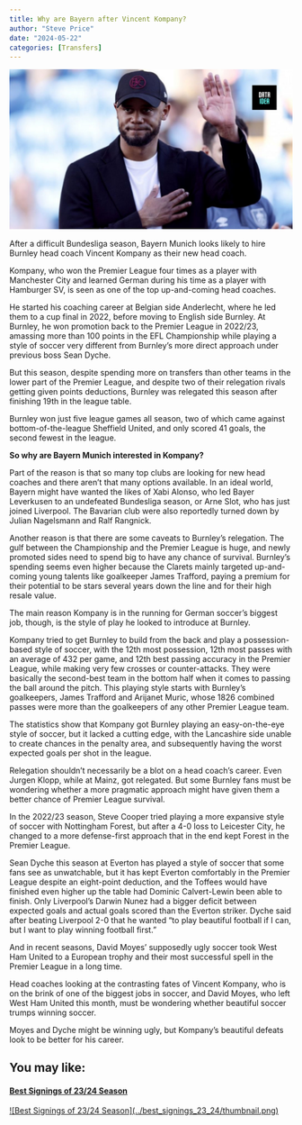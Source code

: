 ```yaml
---
title: Why are Bayern after Vincent Kompany?
author: "Steve Price"
date: "2024-05-22"
categories: [Transfers]
---
```


![Image by DATAIDEA](thumbnail.png)

After a difficult Bundesliga season, Bayern Munich looks likely to hire Burnley head coach Vincent Kompany as their new head coach.

Kompany, who won the Premier League four times as a player with Manchester City and learned German during his time as a player with Hamburger SV, is seen as one of the top up-and-coming head coaches.

He started his coaching career at Belgian side Anderlecht, where he led them to a cup final in 2022, before moving to English side Burnley. At Burnley, he won promotion back to the Premier League in 2022/23, amassing more than 100 points in the EFL Championship while playing a style of soccer very different from Burnley’s more direct approach under previous boss Sean Dyche.

<script async src="https://pagead2.googlesyndication.com/pagead/js/adsbygoogle.js?client=ca-pub-8076040302380238"
     crossorigin="anonymous"></script>

<ins class="adsbygoogle"
     style="display:block; text-align:center;"
     data-ad-layout="in-article"
     data-ad-format="fluid"
     data-ad-client="ca-pub-8076040302380238"
     data-ad-slot="8693891310"></ins>

<script>
     (adsbygoogle = window.adsbygoogle || []).push({});
</script>

But this season, despite spending more on transfers than other teams in the lower part of the Premier League, and despite two of their relegation rivals getting given points deductions, Burnley was relegated this season after finishing 19th in the league table.

Burnley won just five league games all season, two of which came against bottom-of-the-league Sheffield United, and only scored 41 goals, the second fewest in the league.

<script async src="https://pagead2.googlesyndication.com/pagead/js/adsbygoogle.js?client=ca-pub-8076040302380238"
     crossorigin="anonymous"></script>

<ins class="adsbygoogle"
     style="display:block; text-align:center;"
     data-ad-layout="in-article"
     data-ad-format="fluid"
     data-ad-client="ca-pub-8076040302380238"
     data-ad-slot="8693891310"></ins>

<script>
     (adsbygoogle = window.adsbygoogle || []).push({});
</script>

**So why are Bayern Munich interested in Kompany?**

Part of the reason is that so many top clubs are looking for new head coaches and there aren’t that many options available. In an ideal world, Bayern might have wanted the likes of Xabi Alonso, who led Bayer Leverkusen to an undefeated Bundesliga season, or Arne Slot, who has just joined Liverpool. The Bavarian club were also reportedly turned down by Julian Nagelsmann and Ralf Rangnick.

Another reason is that there are some caveats to Burnley’s relegation. The gulf between the Championship and the Premier League is huge, and newly promoted sides need to spend big to have any chance of survival. Burnley’s spending seems even higher because the Clarets mainly targeted up-and-coming young talents like goalkeeper James Trafford, paying a premium for their potential to be stars several years down the line and for their high resale value.

<script async src="https://pagead2.googlesyndication.com/pagead/js/adsbygoogle.js?client=ca-pub-8076040302380238"
     crossorigin="anonymous"></script>

<ins class="adsbygoogle"
     style="display:block; text-align:center;"
     data-ad-layout="in-article"
     data-ad-format="fluid"
     data-ad-client="ca-pub-8076040302380238"
     data-ad-slot="8693891310"></ins>

<script>
     (adsbygoogle = window.adsbygoogle || []).push({});
</script>

The main reason Kompany is in the running for German soccer’s biggest job, though, is the style of play he looked to introduce at Burnley.

Kompany tried to get Burnley to build from the back and play a possession-based style of soccer, with the 12th most possession, 12th most passes with an average of 432 per game, and 12th best passing accuracy in the Premier League, while making very few crosses or counter-attacks. They were basically the second-best team in the bottom half when it comes to passing the ball around the pitch. This playing style starts with Burnley’s goalkeepers, James Trafford and Arijanet Muric, whose 1826 combined passes were more than the goalkeepers of any other Premier League team.

The statistics show that Kompany got Burnley playing an easy-on-the-eye style of soccer, but it lacked a cutting edge, with the Lancashire side unable to create chances in the penalty area, and subsequently having the worst expected goals per shot in the league.

<script async src="https://pagead2.googlesyndication.com/pagead/js/adsbygoogle.js?client=ca-pub-8076040302380238"
     crossorigin="anonymous"></script>

<ins class="adsbygoogle"
     style="display:block; text-align:center;"
     data-ad-layout="in-article"
     data-ad-format="fluid"
     data-ad-client="ca-pub-8076040302380238"
     data-ad-slot="8693891310"></ins>

<script>
     (adsbygoogle = window.adsbygoogle || []).push({});
</script>

Relegation shouldn’t necessarily be a blot on a head coach’s career. Even Jurgen Klopp, while at Mainz, got relegated. But some Burnley fans must be wondering whether a more pragmatic approach might have given them a better chance of Premier League survival.

In the 2022/23 season, Steve Cooper tried playing a more expansive style of soccer with Nottingham Forest, but after a 4-0 loss to Leicester City, he changed to a more defense-first approach that in the end kept Forest in the Premier League.

Sean Dyche this season at Everton has played a style of soccer that some fans see as unwatchable, but it has kept Everton comfortably in the Premier League despite an eight-point deduction, and the Toffees would have finished even higher up the table had Dominic Calvert-Lewin been able to finish. Only Liverpool’s Darwin Nunez had a bigger deficit between expected goals and actual goals scored than the Everton striker. Dyche said after beating Liverpool 2-0 that he wanted “to play beautiful football if I can, but I want to play winning football first.”

<script async src="https://pagead2.googlesyndication.com/pagead/js/adsbygoogle.js?client=ca-pub-8076040302380238"
     crossorigin="anonymous"></script>

<ins class="adsbygoogle"
     style="display:block; text-align:center;"
     data-ad-layout="in-article"
     data-ad-format="fluid"
     data-ad-client="ca-pub-8076040302380238"
     data-ad-slot="8693891310"></ins>

<script>
     (adsbygoogle = window.adsbygoogle || []).push({});
</script>

And in recent seasons, David Moyes’ supposedly ugly soccer took West Ham United to a European trophy and their most successful spell in the Premier League in a long time.

Head coaches looking at the contrasting fates of Vincent Kompany, who is on the brink of one of the biggest jobs in soccer, and David Moyes, who left West Ham United this month, must be wondering whether beautiful soccer trumps winning soccer.

Moyes and Dyche might be winning ugly, but Kompany’s beautiful defeats look to be better for his career.

<div>
<h2>You may like:</h2>
<a href="/posts/best_signings_23_24/">
<h4>Best Signings of 23/24 Season</h4>
![Best Signings of 23/24 Season](../best_signings_23_24/thumbnail.png)
</a>
</div>
